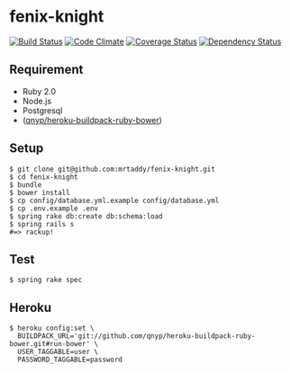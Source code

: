 # fenix-knight

[![Build Status](https://api.travis-ci.org/mrtaddy/fenix-knight.png?branch=master)](https://travis-ci.org/mrtaddy/fenix-knight)
[![Code Climate](https://codeclimate.com/github/mrtaddy/fenix-knight.png)](https://codeclimate.com/github/mrtaddy/fenix-knight)
[![Coverage Status](https://coveralls.io/repos/mrtaddy/fenix-knight/badge.png?branch=master)](https://coveralls.io/r/mrtaddy/fenix-knight)
[![Dependency Status](https://gemnasium.com/mrtaddy/fenix-knight.png)](https://gemnasium.com/mrtaddy/fenix-knight)

## Requirement

- Ruby 2.0
- Node.js
- Postgresql
- ([qnyp/heroku-buildpack-ruby-bower](http://blog.qnyp.com/2013/05/30/say-hello-to-bower/))

## Setup

```
$ git clone git@github.com:mrtaddy/fenix-knight.git
$ cd fenix-knight
$ bundle
$ bower install
$ cp config/database.yml.example config/database.yml
$ cp .env.example .env
$ spring rake db:create db:schema:load
$ spring rails s
#=> rackup!
```

## Test

```
$ spring rake spec
```

## Heroku

```
$ heroku config:set \
  BUILDPACK_URL='git://github.com/qnyp/heroku-buildpack-ruby-bower.git#run-bower' \
  USER_TAGGABLE=user \
  PASSWORD_TAGGABLE=password
```
